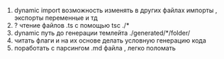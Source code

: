 1. dynamic import возможность изменять в других файлах импорты , экспорты переменные и тд
2. ? чтение файлов .ts с помощью tsc ./\*
3. dynamic путь до генерации темлейта ./generated/\*/folder/
4. читать флаги и на их основе делать условную генерацию кода
5. поработать с парсингом .md файла , легко поломать
